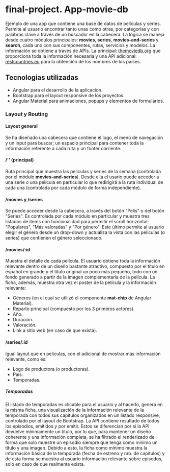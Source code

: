 # final-project. App-movie-db
Ejemplo de una app que contiene una base de datos de películas y series. Permite al usuario encontrar tanto unas como otras, por categorías y con palabras clave a través de un buscador en la cabecera. La lógica se maneja desde cuatro módulos principales: **movies**, **series**, **movies-and-series** y **search**, cada uno con sus componentes, rutas, servicios y modelos. La información se obtiene a través de APIs. La principal: [themoviedb.org](https://www.themoviedb.org/documentation/api) que proporciona toda la información necesaria y una API adicional: [restcountries.eu](https://restcountries.eu/#api-endpoints-code) para la obtención de los nombres de los países.
## Tecnologías utilizadas
* Angular para el desarrollo de la aplicacion.
* Bootstrap para el layout responsive de los proyectos.
* Angular Material para animaciones, popups y elementos de formularios.
### Layout y Routing
#### Layout general
Se ha diseñado una cabecera que contiene el logo, el menú de navegación y un input para buscar; un espacio principal para contener toda la información referente a cada ruta y un footer corriente.
#### /'' (principal)
Ruta principal que muestra las películas y series de la semana (controlada por el módulo **movies-and-series**).
Desde ella el usario puede acceder a una serie o una película en particular lo que redirigirá a la ruta individual de cada una (controlada por cada módulo de forma independiente).
#### /movies y /series
Se puede acceder desde la cabecera, a través del botón "Pelis" o del botón "Series". 
Es controlada por cada módulo en particular y muestra tres listados de items con funcionalidad para permitir el scroll horizontal: "Populares", "Más valoradas" y "Por género". Este último permite al usuario elegir el género desde un drop-down y actualiza la vista con las películas (o series) que contienen el género seleccionado.
#### /movies/:id
Muestra el detalle de cada película. 
El usuario obtiene toda la información relevante dentro de un diseño bastante atractivo, compuesto por el título en español en grande y el título original un poco más pequeño, todo con un fondo generado a partir de la imagen complementaria de la película.
La ficha, además, muestra otra vez el poster de la película y la información relevante:
* Géneros (en el cual se utilizó el componente **mat-chip** de Angular Material).
* Reparto principal (compuesto por los 3 primeros actores).
* Año.
* Duración.
* Valoración.
* Link a sitio web (en caso de que exista).
#### /series/:id
Igual layout que en películas, con el adicional de mostrar más información relevante, como es:
* Logo de productora (o productoras).
* País.
* Temporadas.
##### Temporadas
El listado de temporadas es clicable para el usuario y al hacerlo, genera en la misma ficha, una visualización de la información relevante de la temporada con todos sus capítulos organizados en un listado responsive, controlado por el layout de Bootstrap.
La API contiene resultado de todos los episodios, emitidos y por emitir. Estos se diferencian por si la API devuelve mínimamente un título, por lo que, para mantener un diseño coherente y una información completa, se ha filtrado el renderizado de forma que solo muestre un episodio siempre que tenga como mínimo un título y una imagen.
Debido a esto, la ficha como mínimo muestra la información básica de la temporada (fecha de estreno y nro. de capítulos) y de esta forma se muestra al usuario información relevante sobre episodos, solo en caso de que realmente exista.
